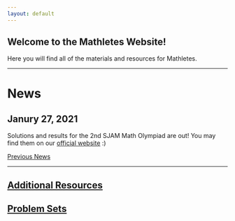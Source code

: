 ```yaml
---
layout: default
---
```


## Welcome to the Mathletes Website!

Here you will find all of the materials and resources for Mathletes.


---------------------------------------------------------------------------------


# News

## Janury 27, 2021

Solutions and results for the 2nd SJAM Math Olympiad are out! You may find them on our <ins style="color:blue;">[official website](https://sjammathletes.github.io/sjammo)</ins> :)

[Previous News](news)

---------------------------------------------------------------------------------


## [Additional Resources](additional-resources)
## [Problem Sets](problem-sets)